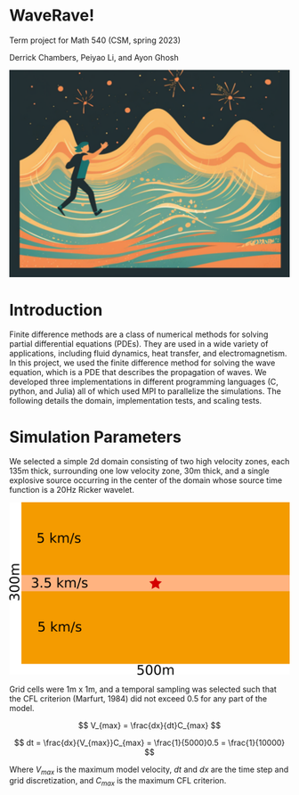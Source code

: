 # WaveRave!

Term project for Math 540 (CSM, spring 2023)

Derrick Chambers, Peiyao Li, and Ayon Ghosh

![](images/waverave.png)

# Introduction

Finite difference methods are a class of numerical methods for solving partial differential equations (PDEs). They are used in a wide variety of applications, including fluid dynamics, heat transfer, and electromagnetism. In this project, we used the finite difference method for solving the wave equation, which is a PDE that describes the propagation of waves. We developed three implementations in different programming languages (C, python, and Julia) all of which used MPI to parallelize the simulations. The following details the domain, implementation tests, and scaling tests.

# Simulation Parameters

We selected a simple 2d domain consisting of two high velocity zones, each 135m thick, surrounding one low velocity zone, 30m thick, and a single explosive source occurring in the center of the domain whose source time function is a 20Hz Ricker wavelet. 

![](images/domain.png)

Grid cells were 1m x 1m, and a temporal sampling was selected such that the CFL criterion (Marfurt, 1984) did not exceed 0.5 for any part of the model. 

$$
V_{max} = \frac{dx}{dt}C_{max}
$$

$$
dt = \frac{dx}{V_{max}}C_{max} = \frac{1}{5000}0.5 = \frac{1}{10000} 
$$


Where $V_{max}$ is the maximum model velocity, $dt$ and $dx$ are the time step and grid discretization, and $C_{max}$ is the maximum CFL criterion.  




